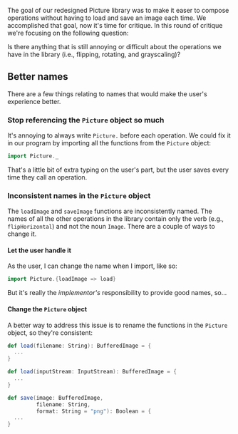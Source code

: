 The goal of our redesigned Picture library was to make it easer to compose
operations without having to load and save an image each time. We accomplished
that goal, now it's time for critique. In this round of critique we're focusing
on the following question:

Is there anything that is still annoying or difficult about the operations we
have in the library (i.e., flipping, rotating, and grayscaling)?

## Better names
There are a few things relating to names that would make the user's experience
better.

### Stop referencing the `Picture` object so much

It's annoying to always write `Picture.` before each operation. We could fix it
in our program by importing all the functions from the `Picture` object:
  ```scala 
  import Picture._
  ```
That's a little bit of extra typing on the user's part, but the user saves every time they call an operation.
  
### Inconsistent names in the `Picture` object

The `loadImage` and `saveImage` functions are inconsistently named. The names of
all the other operations in the library contain only the verb (e.g.,
`flipHorizontal`) and not the noun `Image`. There are a couple of ways to change
it.

#### Let the user handle it

As the user, I can change the name when I import, like so:
```scala
import Picture.{loadImage => load}
```
But it's really the _implementor's_ responsibility to provide good names, so...

#### Change the `Picture` object       
A better way to address this issue is to rename the functions in the `Picture`
object, so they're consistent:
```scala
def load(filename: String): BufferedImage = {
  ...
}

def load(inputStream: InputStream): BufferedImage = {
  ...
}

def save(image: BufferedImage, 
         filename: String, 
         format: String = "png"): Boolean = {
  ...
}
```
